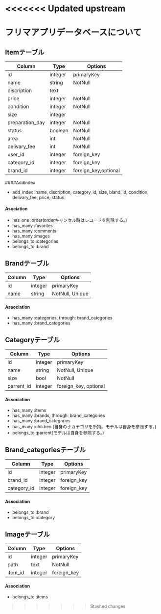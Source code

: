<<<<<<< Updated upstream
=======
# フリマアプリデータベースについて

## Itemテーブル

|Column|Type|Options|
|------|----|-------|
|id|integer|primaryKey|
|name|string|NotNull|
|discription|text||
|price|integer|NotNull|
|condition|integer|NotNull|
|size|integer||
|preparation_day|integer|NotNull| 
|status|boolean|NotNull|
|area|int|NotNull|
|delivary_fee|int|NotNull|
|user_id|integer|foreign_key|
|category_id|integer|foreign_key|
|brand_id|integer|foreign_key,optional|

####AddIndex
- add_index :name, discription, category_id, size, bland_id, condition, delivary_fee, price, status

#### Asociation

- has_one :order(orderキャンセル時はレコードを削除する。)
- has_many :favorites
- has_many :comments
- has_many :images
- belongs_to :categories
- belongs_to :brand

## Brandテーブル

|Column|Type|Options|
|------|----|-------|
|id|integer|primaryKey|
|name|string|NotNull, Unique|



#### Association

- has_many :categories, through: brand_categories
- has_many :brand_categories

## Categoryテーブル


|Column|Type|Options|
|------|----|-------|
|id|integer|primaryKey|
|name|string|NotNull, Unique|
|size|bool|NotNull|
|parrent_id|integer|foreign_key, optional|



#### Association
- has_many :items
- has_many :brands, through: brand_categories
- has_many :brand_categories
- has_many :children (自身の子カテゴリを所持。モデルは自身を参照する。)
- belongs_to :parrent(モデルは自身を参照する。)

## Brand_categoriesテーブル

|Column|Type|Options|
|------|----|-------|
|id|integer|primaryKey|
|brand_id|integer|foreign_key|
|category_id|integer|foreign_key|

#### Association

- belongs_to :brand
- belongs_to :category

## Imageテーブル

|Column|Type|Options|
|------|----|-------|
|id|integer|primaryKey|
|path|text|NotNull|
|item_id|integer|foreign_key|


#### Association

- belongs_to :items

>>>>>>> Stashed changes
